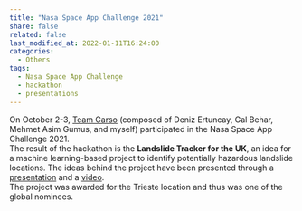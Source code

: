 ```yaml
---
title: "Nasa Space App Challenge 2021"
share: false
related: false
last_modified_at: 2022-01-11T16:24:00
categories:
  - Others
tags:
  - Nasa Space App Challenge
  - hackathon
  - presentations
---
```


On October 2-3, [Team Carso](https://2021.spaceappschallenge.org/challenges/statements/identifying-risk-with-science-communities/teams/team-carso/project) (composed of Deniz Ertuncay, Gal Behar, Mehmet Asim Gumus, and myself) participated in the Nasa Space App Challenge 2021.  
The result of the hackathon is the **Landslide Tracker for the UK**, an idea for a machine learning-based project to identify potentially hazardous landslide locations. The ideas behind the project have been presented through a [presentation](https://sffornasari.github.io/UKLandslideTracker/) and a [video](https://www.youtube.com/watch?v=KkyAbJT5ZmI).  
The project was awarded for the Trieste location and thus was one of the global nominees.
